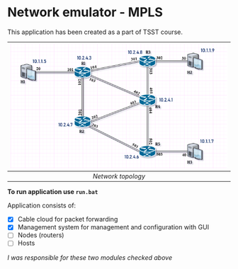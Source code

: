 # Network emulator - MPLS
This application has been created as a part of TSST course. 

| ![Topology](./Resources/tp.png) |
|:--:|
|*Network topology*|

**To run application use ```run.bat```**  

Application consists of:
- [x] Cable cloud for packet forwarding
- [x] Management system for management and configuration with GUI
- [ ] Nodes (routers)
- [ ] Hosts

*I was responsible for these two modules checked above*
 






